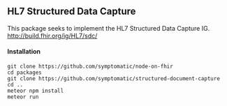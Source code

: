 ## HL7 Structured Data Capture 

This package seeks to implement the HL7 Structured Data Capture IG.  
http://build.fhir.org/ig/HL7/sdc/

#### Installation  

```
git clone https://github.com/symptomatic/node-on-fhir
cd packages
git clone https://github.com/symptomatic/structured-document-capture
cd ..
meteor npm install
meteor run
```



